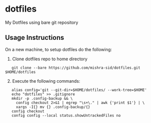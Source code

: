 # dotfiles

My Dotfiles using bare git repository

## Usage Instructions
On a new machine, to setup dotfiles do the following:

1. Clone dotfiles repo to home directory
```
   git clone --bare https://github.com/mishra-sid/dotfiles.git $HOME/dotfiles 
```

2. Execute the following commands: 
```
   alias config='git --git-dir=$HOME/dotfiles/ --work-tree=$HOME'
   echo "dotfiles" >> .gitignore
   mkdir -p .config-backup && \
     config checkout 2>&1 | egrep "\s+\." | awk {'print $1'} | \
     xargs -I{} mv {} .config-backup/{}
   config checkout
   config config --local status.showUntrackedFiles no
```

